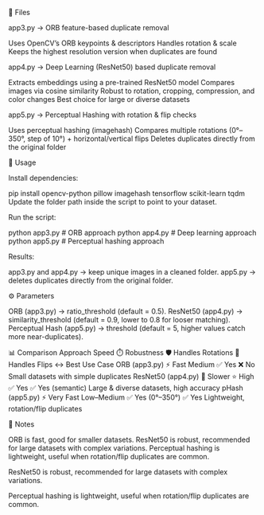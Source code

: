 📂 Files

app3.py → ORB feature-based duplicate removal

  Uses OpenCV’s ORB keypoints & descriptors
  Handles rotation & scale
  Keeps the highest resolution version when duplicates are found

app4.py → Deep Learning (ResNet50) based duplicate removal

  Extracts embeddings using a pre-trained ResNet50 model
  Compares images via cosine similarity
  Robust to rotation, cropping, compression, and color changes
  Best choice for large or diverse datasets

app5.py → Perceptual Hashing with rotation & flip checks
  
  Uses perceptual hashing (imagehash)
  Compares multiple rotations (0°–350°, step of 10°) + horizontal/vertical flips
  Deletes duplicates directly from the original folder

🚀 Usage

Install dependencies:

  pip install opencv-python pillow imagehash tensorflow scikit-learn tqdm
  Update the folder path inside the script to point to your dataset.

Run the script:

  python app3.py   # ORB approach
  python app4.py   # Deep learning approach
  python app5.py   # Perceptual hashing approach
  
Results:

  app3.py and app4.py → keep unique images in a cleaned folder.
  app5.py → deletes duplicates directly from the original folder.

⚙️ Parameters

  ORB (app3.py) → ratio_threshold (default = 0.5).
  ResNet50 (app4.py) → similarity_threshold (default = 0.9, lower to 0.8 for looser matching).
  Perceptual Hash (app5.py) → threshold (default = 5, higher values catch more near-duplicates).

📊 Comparison
  Approach	Speed ⏱️	Robustness 🛡️	Handles Rotations 🔄	Handles Flips ↔️	Best Use Case
  ORB (app3.py)	⚡ Fast	Medium	✅ Yes	❌ No	Small datasets with simple duplicates
  ResNet50 (app4.py)	🐢 Slower	⭐ High	✅ Yes	✅ Yes (semantic)	Large & diverse datasets, high accuracy
  pHash (app5.py)	⚡ Very Fast	Low–Medium	✅ Yes (0°–350°)	✅ Yes	Lightweight, rotation/flip duplicates

📌 Notes

  ORB is fast, good for smaller datasets.
  ResNet50 is robust, recommended for large datasets with complex variations.
  Perceptual hashing is lightweight, useful when rotation/flip duplicates are common.


ResNet50 is robust, recommended for large datasets with complex variations.

Perceptual hashing is lightweight, useful when rotation/flip duplicates are common.
